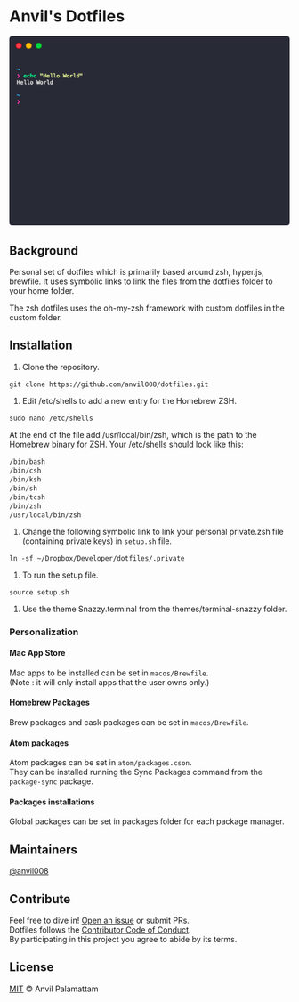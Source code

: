 # Anvil's Dotfiles

<p align="center">
  <img src="/screenshot.png">
</p>

## Background

Personal set of dotfiles which is primarily based around zsh, hyper.js, brewfile. It uses symbolic links to link the files from the dotfiles folder to your home folder.

The zsh dotfiles uses the oh-my-zsh framework with custom dotfiles in the custom folder.

## Installation

1. Clone the repository.
```shell
git clone https://github.com/anvil008/dotfiles.git
```

1.  Edit /etc/shells to add a new entry for the Homebrew ZSH.
```shell
sudo nano /etc/shells
```

  At the end of the file add /usr/local/bin/zsh, which is the path to the Homebrew binary for ZSH. Your /etc/shells should look like this:
```shell
/bin/bash
/bin/csh
/bin/ksh
/bin/sh
/bin/tcsh
/bin/zsh
/usr/local/bin/zsh
```

1. Change the following symbolic link to link your personal private.zsh file (containing private keys) in `setup.sh` file.
```shell
ln -sf ~/Dropbox/Developer/dotfiles/.private
```

1. To run the setup file.
```shell
source setup.sh
```

1. Use the theme Snazzy.terminal from the themes/terminal-snazzy folder.

### Personalization

#### Mac App Store
Mac apps to be installed can be set in `macos/Brewfile`.  
(Note : it will only install apps that the user owns only.)

#### Homebrew Packages
Brew packages and cask packages can be set in `macos/Brewfile`.

#### Atom packages
Atom packages can be set in `atom/packages.cson`.  
They can be installed running the Sync Packages command from the `package-sync` package.

#### Packages installations
Global packages can be set in packages folder for each package manager.

## Maintainers

[@anvil008](https://github.com/anvil008)

## Contribute

Feel free to dive in! [Open an issue](https://github.com/anvil008/dotfiles/issues/new) or submit PRs.  
Dotfiles follows the [Contributor Code of Conduct](code-of-conduct.md).  
By participating in this project you agree to abide by its terms.

## License

[MIT](license.md) © Anvil Palamattam
